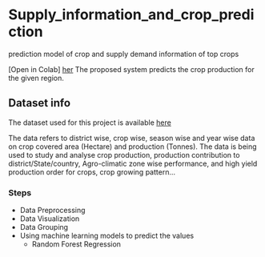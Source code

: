 # Supply_information_and_crop_prediction
prediction model of crop and supply demand information of top crops 

[Open in Colab] [her](https://colab.research.google.com/drive/1m2S3sRjK_CvCathjcyOFbIu0D8Xl4ESW)
The proposed system predicts the crop production for the given region.
## Dataset info
The dataset used for this project is available [here](https://data.gov.in/resource/district-wise-season-wise-crop-production-statistics-1997)


The data refers to district wise, crop wise, season wise and year wise data on crop covered area (Hectare) and production (Tonnes). The data is being used to study and analyse crop production, production contribution to district/State/country, Agro-climatic zone wise performance, and high yield production order for crops, crop growing pattern...


### Steps
* Data Preprocessing
* Data Visualization
* Data Grouping
* Using machine learning models to predict the values
  - Random Forest Regression


